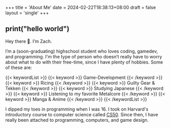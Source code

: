+++
title = 'About Me'
date = 2024-02-22T18:38:13+08:00
draft = false
layout = 'single'
+++

## print("hello world")
Hey there 👋. I’m Zach. 

I’m a (soon-graduating) highschool student who loves coding, gamedev, and programming. 
I'm the type of person who doesn’t really have to worry about what to do with their free-time, since I have plenty of hobbies. Some of these are:

{{< keywordList >}}
{{< keyword >}} Game-Development {{< /keyword >}}
{{< keyword >}} Ricing {{< /keyword >}}
{{< keyword >}} Guilty Gear & Tekken {{< /keyword >}}
{{< keyword >}} Studying Japanese {{< /keyword >}}
{{< keyword >}} Listening to my favorite Metalcore {{< /keyword >}}
{{< keyword >}} Manga & Anime {{< /keyword >}}
{{< /keywordList >}}

I dipped my toes in programming when I was 16. I took on Harvard's introductory course to computer science called [CS50](https://www.edx.org/learn/computer-science/harvard-university-cs50-s-introduction-to-computer-science?webview=false&campaign=CS50%27s+Introduction+to+Computer+Science&source=edx&product_category=course&placement_url=https%3A%2F%2Fwww.edx.org%2Fcs50).
Since then, I have really been attached to programming, computers, and game design.